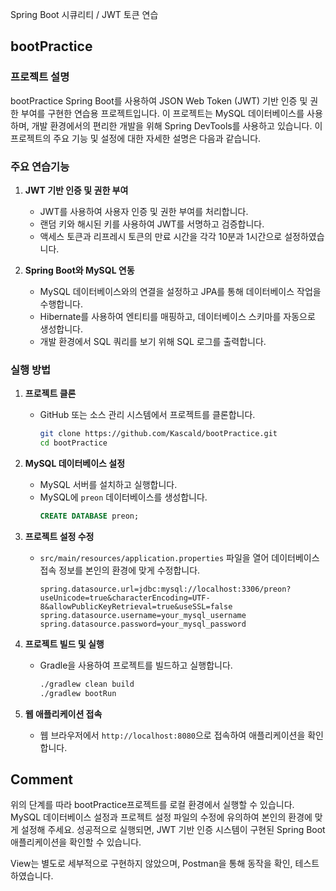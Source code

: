 Spring Boot 시큐리티 / JWT 토큰 연습

## bootPractice

### 프로젝트 설명

bootPractice 
Spring Boot를 사용하여 JSON Web Token (JWT) 기반 인증 및 권한 부여를 구현한 연습용 프로젝트입니다. 이 프로젝트는 MySQL 데이터베이스를 사용하며, 개발 환경에서의 편리한 개발을 위해 Spring DevTools를 사용하고 있습니다. 이 프로젝트의 주요 기능 및 설정에 대한 자세한 설명은 다음과 같습니다.

### 주요 연습기능

1. **JWT 기반 인증 및 권한 부여**
   - JWT를 사용하여 사용자 인증 및 권한 부여를 처리합니다.
   - 랜덤 키와 해시된 키를 사용하여 JWT를 서명하고 검증합니다.
   - 액세스 토큰과 리프레시 토큰의 만료 시간을 각각 10분과 1시간으로 설정하였습니다.

2. **Spring Boot와 MySQL 연동**
   - MySQL 데이터베이스와의 연결을 설정하고 JPA를 통해 데이터베이스 작업을 수행합니다.
   - Hibernate를 사용하여 엔티티를 매핑하고, 데이터베이스 스키마를 자동으로 생성합니다.
   - 개발 환경에서 SQL 쿼리를 보기 위해 SQL 로그를 출력합니다.


### 실행 방법

1. **프로젝트 클론**
   - GitHub 또는 소스 관리 시스템에서 프로젝트를 클론합니다.
     ```bash
     git clone https://github.com/Kascald/bootPractice.git
     cd bootPractice
     ```

2. **MySQL 데이터베이스 설정**
   - MySQL 서버를 설치하고 실행합니다.
   - MySQL에 `preon` 데이터베이스를 생성합니다.
     ```sql
     CREATE DATABASE preon;
     ```

3. **프로젝트 설정 수정**
   - `src/main/resources/application.properties` 파일을 열어 데이터베이스 접속 정보를 본인의 환경에 맞게 수정합니다.
     ```properties
     spring.datasource.url=jdbc:mysql://localhost:3306/preon?useUnicode=true&characterEncoding=UTF-8&allowPublicKeyRetrieval=true&useSSL=false
     spring.datasource.username=your_mysql_username
     spring.datasource.password=your_mysql_password
     ```

4. **프로젝트 빌드 및 실행**
   - Gradle을 사용하여 프로젝트를 빌드하고 실행합니다.
     ```bash
     ./gradlew clean build
     ./gradlew bootRun
     ```

5. **웹 애플리케이션 접속**
   - 웹 브라우저에서 `http://localhost:8080`으로 접속하여 애플리케이션을 확인합니다.

## Comment

위의 단계를 따라 bootPractice프로젝트를 로컬 환경에서 실행할 수 있습니다. MySQL 데이터베이스 설정과 프로젝트 설정 파일의 수정에 유의하여 본인의 환경에 맞게 설정해 주세요. 성공적으로 실행되면, JWT 기반 인증 시스템이 구현된 Spring Boot 애플리케이션을 확인할 수 있습니다.

View는 별도로 세부적으로 구현하지 않았으며, Postman을 통해 동작을 확인, 테스트 하였습니다.
